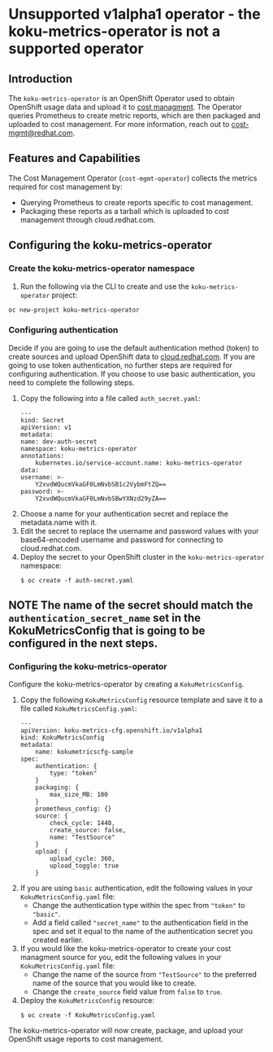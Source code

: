 # Unsupported v1alpha1 operator - the koku-metrics-operator is not a supported operator
## Introduction
The `koku-metrics-operator` is an OpenShift Operator used to obtain OpenShift usage data and upload it to [cost managment](https://access.redhat.com/documentation/en-us/openshift_container_platform/4.5/html/getting_started_with_cost_management/assembly_introduction_cost_management). The Operator queries Prometheus to create metric reports, which are then packaged and uploaded to cost management. For more information, reach out to cost-mgmt@redhat.com.
## Features and Capabilities
The Cost Management Operator (`cost-mgmt-operator`) collects the metrics required for cost management by:
* Querying Prometheus to create reports specific to cost management.
* Packaging these reports as a tarball which is uploaded to cost management through cloud.redhat.com.
## Configuring the koku-metrics-operator
### Create the koku-metrics-operator namespace 
1. Run the following via the CLI to create and use the `koku-metrics-operator` project: 
```
oc new-project koku-metrics-operator
```
### Configuring authentication
Decide if you are going to use the default authentication method (token) to create sources and upload OpenShift data to [cloud.redhat.com](https://cloud.redhat.com/). If you are going to use token authentication, no further steps are required for configuring authentication. If you choose to use basic authentication, you need to complete the following steps. 
1. Copy the following into a file called `auth_secret.yaml`:
    ```
    ---
    kind: Secret
    apiVersion: v1
    metadata:
    name: dev-auth-secret
    namespace: koku-metrics-operator
    annotations:
        kubernetes.io/service-account.name: koku-metrics-operator
    data:
    username: >-
        Y2xvdWQucmVkaGF0LmNvbSB1c2VybmFtZQ==
    password: >-
        Y2xvdWQucmVkaGF0LmNvbSBwYXNzd29yZA==
    ```
2. Choose a name for your authentication secret and replace the metadata.name with it.
3. Edit the secret to replace the username and password values with your base64-encoded username and password for connecting to cloud.redhat.com.
4. Deploy the secret to your OpenShift cluster in the `koku-metrics-operator` namespace:
    ```
    $ oc create -f auth-secret.yaml
    ```
**NOTE**
The name of the secret should match the `authentication_secret_name` set in the KokuMetricsConfig that is going to be configured in the next steps.
---
### Configuring the koku-metrics-operator
Configure the koku-metrics-operator by creating a `KokuMetricsConfig`. 
1. Copy the following `KokuMetricsConfig` resource template and save it to a file called `KokuMetricsConfig.yaml`:
    ```
    ---
    apiVersion: koku-metrics-cfg.openshift.io/v1alpha1
    kind: KokuMetricsConfig
    metadata:
        name: kokumetricscfg-sample
    spec:
        authentication: {
            type: "token"
        }
        packaging: {
            max_size_MB: 100
        }
        prometheus_config: {}
        source: {
            check_cycle: 1440,
            create_source: false,
            name: "TestSource"
        }
        upload: {
            upload_cycle: 360,
            upload_toggle: true
        }
    ```
2. If you are using `basic` authentication, edit the following values in your `KokuMetricsConfig.yaml` file:
    * Change the authentication type within the spec from `"token"` to `"basic"`. 
    * Add a field called `"secret_name"` to the authentication field in the spec and set it equal to the name of the authentication secret you created earlier.
3. If you would like the koku-metrics-operator to create your cost managment source for you, edit the following values in your `KokuMetricsConfig.yaml` file:
    * Change the name of the source from `"TestSource"` to the preferred name of the source that you would like to create. 
    * Change the `create_source` field value from `false` to `true`. 
3. Deploy the `KokuMetricsConfig` resource:
    ```
    $ oc create -f KokuMetricsConfig.yaml
    ```
The koku-metrics-operator will now create, package, and upload your OpenShift usage reports to cost management. 